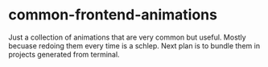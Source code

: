 # common-frontend-animations
Just a collection of animations that are very common but useful. Mostly becuase redoing them every time is a schlep. Next plan is to bundle them in projects generated from terminal.

